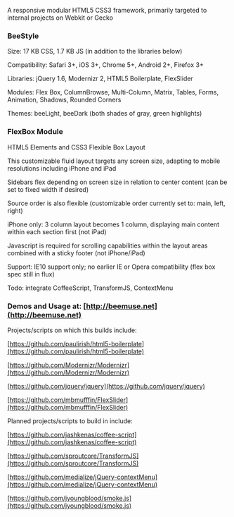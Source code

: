 A responsive modular HTML5 CSS3 framework, primarily targeted to internal projects on Webkit or Gecko

### BeeStyle

Size: 17 KB CSS, 1.7 KB JS (in addition to the libraries below)

Compatibility: Safari 3+, iOS 3+, Chrome 5+, Android 2+, Firefox 3+

Libraries: jQuery 1.6, Modernizr 2, HTML5 Boilerplate, FlexSlider

Modules: Flex Box, ColumnBrowse, Multi-Column, Matrix, Tables, Forms, Animation, Shadows, Rounded Corners

Themes: beeLight, beeDark (both shades of gray, green highlights)

### FlexBox Module

HTML5 Elements and CSS3 Flexible Box Layout

This customizable fluid layout targets any screen size, adapting to mobile resolutions including iPhone and iPad

Sidebars flex depending on screen size in relation to center content (can be set to fixed width if desired)

Source order is also flexible (customizable order currently set to: main, left, right)

iPhone only: 3 column layout becomes 1 column, displaying main content within each section first (not iPad)

Javascript is required for scrolling capabilities within the layout areas combined with a sticky footer (not iPhone/iPad)

Support: IE10 support only; no earlier IE or Opera compatibility (flex box spec still in flux)

Todo: integrate CoffeeScript, TransformJS, ContextMenu

### Demos and Usage at: [http://beemuse.net](http://beemuse.net)

Projects/scripts on which this builds include:

[https://github.com/paulirish/html5-boilerplate](https://github.com/paulirish/html5-boilerplate)

[https://github.com/Modernizr/Modernizr](https://github.com/Modernizr/Modernizr)

[https://github.com/jquery/jquery](https://github.com/jquery/jquery)

[https://github.com/mbmufffin/FlexSlider](https://github.com/mbmufffin/FlexSlider)

Planned projects/scripts to build in include:

[https://github.com/jashkenas/coffee-script](https://github.com/jashkenas/coffee-script)

[https://github.com/sproutcore/TransformJS](https://github.com/sproutcore/TransformJS)

[https://github.com/medialize/jQuery-contextMenu](https://github.com/medialize/jQuery-contextMenu)

[https://github.com/jyoungblood/smoke.js](https://github.com/jyoungblood/smoke.js)